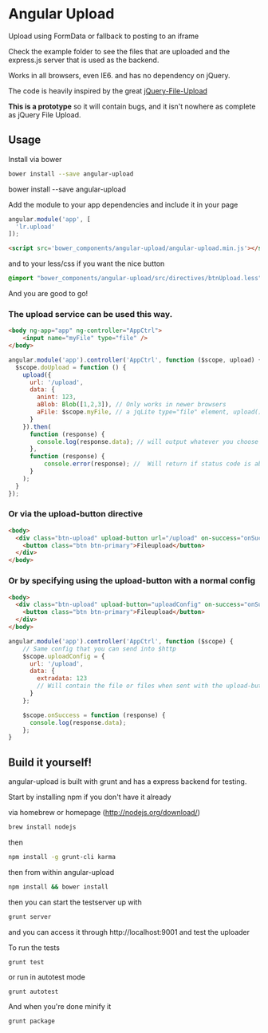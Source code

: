 # Angular Upload
Upload using FormData or fallback to posting to an iframe

Check the example folder to see the files that are uploaded and the express.js server that is used as the backend.

Works in all browsers, even IE6. and has no dependency on jQuery.

The code is heavily inspired by the great [jQuery-File-Upload](https://github.com/blueimp/jQuery-File-Upload)


**This is a prototype** so it will contain bugs, and it isn't nowhere as complete as jQuery File Upload.

## Usage
Install via bower
```sh
bower install --save angular-upload
```

  bower install --save angular-upload

Add the module to your app dependencies and include it in your page
```js
angular.module('app', [
  'lr.upload'
]);
```
```html
<script src='bower_components/angular-upload/angular-upload.min.js'></script>
```

and to your less/css if you want the nice button

```css
@import "bower_components/angular-upload/src/directives/btnUpload.less"; /* or .css */
```

And you are good to go!

### The upload service can be used this way.
```html
<body ng-app="app" ng-controller="AppCtrl">
    <input name="myFile" type="file" />
</body>
```

```js
angular.module('app').controller('AppCtrl', function ($scope, upload) {
  $scope.doUpload = function () {
    upload({
      url: '/upload',
      data: {
        anint: 123,
        aBlob: Blob([1,2,3]), // Only works in newer browsers
        aFile: $scope.myFile, // a jqLite type="file" element, upload() will extract all the files from the input and put them into the FormData object before sending.
      }
    }).then(
      function (response) {
        console.log(response.data); // will output whatever you choose to return from the server on a successful upload
      },
      function (response) {
          console.error(response); //  Will return if status code is above 200 and lower than 300, same as $http
      }
    );
  }
});
```

### Or via the upload-button directive
```html
<body>
  <div class="btn-upload" upload-button url="/upload" on-success="onSuccess(response)" multiple="true">
    <button class="btn btn-primary">Fileupload</button>
  </div>
</body>
```

### Or by specifying using the upload-button with a normal config

```html
<body>
  <div class="btn-upload" upload-button="uploadConfig" on-success="onSuccess(response)">
    <button class="btn btn-primary">Fileupload</button>
  </div>
</body>
```

```js
angular.module('app').controller('AppCtrl', function ($scope) {
    // Same config that you can send into $http
    $scope.uploadConfig = {
      url: '/upload',
      data: {
        extradata: 123
        // Will contain the file or files when sent with the upload-button
      }
    };

    $scope.onSuccess = function (response) {
      console.log(response.data);
    };
}
```

## Build it yourself!
angular-upload is built with grunt and has a express backend for testing.

Start by installing npm if you don't have it already

via homebrew or homepage (http://nodejs.org/download/)
```sh
brew install nodejs
```
then
```sh
npm install -g grunt-cli karma
```
then from within angular-upload
```sh
npm install && bower install
```
then you can start the testserver up with
```sh
grunt server
```

and you can access it through http://localhost:9001 and test the uploader

To run the tests

    grunt test

or run in autotest mode

    grunt autotest

And when you're done minify it

    grunt package
